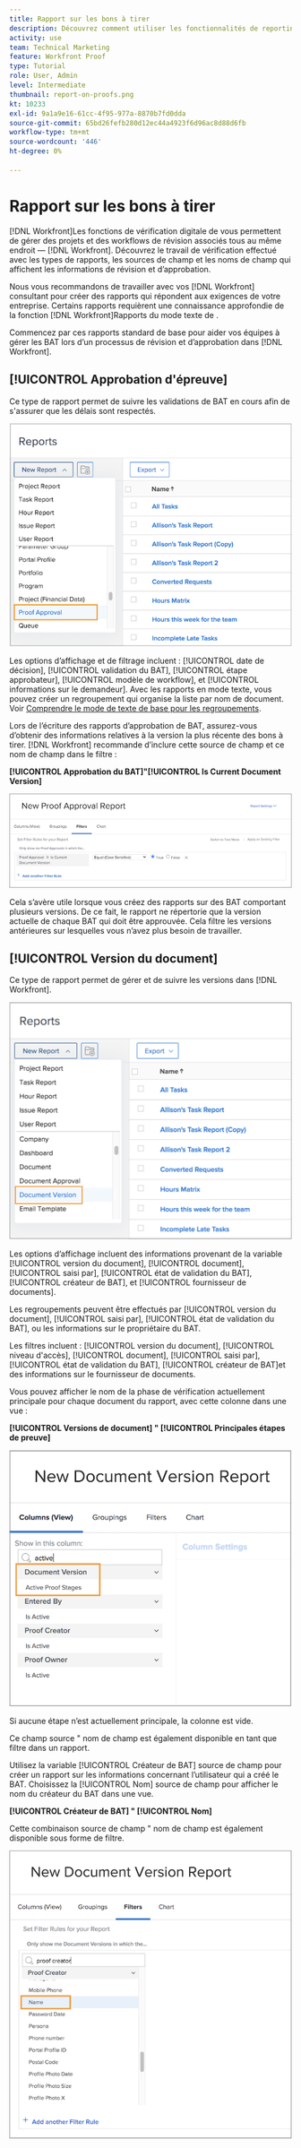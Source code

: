```yaml
---
title: Rapport sur les bons à tirer
description: Découvrez comment utiliser les fonctionnalités de reporting pour gérer la progression du BAT.
activity: use
team: Technical Marketing
feature: Workfront Proof
type: Tutorial
role: User, Admin
level: Intermediate
thumbnail: report-on-proofs.png
kt: 10233
exl-id: 9a1a9e16-61cc-4f95-977a-8870b7fd0dda
source-git-commit: 65bd26fefb280d12ec44a4923f6d96ac8d88d6fb
workflow-type: tm+mt
source-wordcount: '446'
ht-degree: 0%

---
```


# Rapport sur les bons à tirer

[!DNL Workfront]Les fonctions de vérification digitale de vous permettent de gérer des projets et des workflows de révision associés tous au même endroit — [!DNL Workfront]. Découvrez le travail de vérification effectué avec les types de rapports, les sources de champ et les noms de champ qui affichent les informations de révision et d’approbation.

Nous vous recommandons de travailler avec vos [!DNL Workfront] consultant pour créer des rapports qui répondent aux exigences de votre entreprise. Certains rapports requièrent une connaissance approfondie de la fonction [!DNL Workfront]Rapports du mode texte de .

Commencez par ces rapports standard de base pour aider vos équipes à gérer les BAT lors d’un processus de révision et d’approbation dans [!DNL Workfront].

## [!UICONTROL Approbation d&#39;épreuve]

Ce type de rapport permet de suivre les validations de BAT en cours afin de s&#39;assurer que les délais sont respectés.

![Sélectionner [!UICONTROL Approbation du BAT] de la [!UICONTROL Nouveau rapport] menu déroulant](assets/proof-system-setups-proof-approval-report.png)

Les options d’affichage et de filtrage incluent : [!UICONTROL date de décision], [!UICONTROL validation du BAT], [!UICONTROL étape approbateur], [!UICONTROL modèle de workflow], et [!UICONTROL informations sur le demandeur]. Avec les rapports en mode texte, vous pouvez créer un regroupement qui organise la liste par nom de document. Voir [Comprendre le mode de texte de base pour les regroupements](https://experienceleague.adobe.com/docs/workfront-learn/tutorials-workfront/reporting/intermediate-reporting/basic-text-mode-for-groupings.html?lang=en).

Lors de l’écriture des rapports d’approbation de BAT, assurez-vous d’obtenir des informations relatives à la version la plus récente des bons à tirer. [!DNL Workfront] recommande d’inclure cette source de champ et ce nom de champ dans le filtre :

**[!UICONTROL Approbation du BAT]&quot;[!UICONTROL Is Current Document Version]**

![Onglet Filtres du créateur de rapports](assets/proof-system-setups-proof-approval-report-is-current-version.png)

Cela s’avère utile lorsque vous créez des rapports sur des BAT comportant plusieurs versions. De ce fait, le rapport ne répertorie que la version actuelle de chaque BAT qui doit être approuvée. Cela filtre les versions antérieures sur lesquelles vous n’avez plus besoin de travailler.

## [!UICONTROL Version du document]

Ce type de rapport permet de gérer et de suivre les versions dans [!DNL Workfront].

![Sélectionner [!UICONTROL Document Version] de la [!UICONTROL Nouveau rapport] menu déroulant](assets/proof-system-setups-document-version-report.png)

Les options d’affichage incluent des informations provenant de la variable [!UICONTROL version du document], [!UICONTROL document], [!UICONTROL saisi par], [!UICONTROL état de validation du BAT], [!UICONTROL créateur de BAT], et [!UICONTROL fournisseur de documents].

Les regroupements peuvent être effectués par [!UICONTROL version du document], [!UICONTROL saisi par], [!UICONTROL état de validation du BAT], ou les informations sur le propriétaire du BAT.

Les filtres incluent : [!UICONTROL version du document], [!UICONTROL niveau d&#39;accès], [!UICONTROL document], [!UICONTROL saisi par], [!UICONTROL état de validation du BAT], [!UICONTROL créateur de BAT]et des informations sur le fournisseur de documents.

Vous pouvez afficher le nom de la phase de vérification actuellement principale pour chaque document du rapport, avec cette colonne dans une vue :

**[!UICONTROL Versions de document] &quot; [!UICONTROL Principales étapes de preuve]**

![Onglet Filtres du créateur de rapports](assets/proof-system-setups-active-proof-stages.png)

Si aucune étape n’est actuellement principale, la colonne est vide.

Ce champ source &quot; nom de champ est également disponible en tant que filtre dans un rapport.

Utilisez la variable [!UICONTROL Créateur de BAT] source de champ pour créer un rapport sur les informations concernant l’utilisateur qui a créé le BAT. Choisissez la [!UICONTROL Nom] source de champ pour afficher le nom du créateur du BAT dans une vue.

**[!UICONTROL Créateur de BAT] &quot; [!UICONTROL Nom]**

Cette combinaison source de champ &quot; nom de champ est également disponible sous forme de filtre.

![Onglet Filtres du créateur de rapports](assets/proof-system-setups-proof-creator-name.png)

<!--
Learn More Icon
Learn how to create reports in [!DNL Workfront] with the Report Creation class.
Access to proofing functionality
-->
